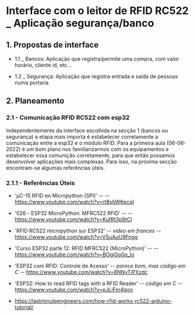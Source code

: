 # Interface com o leitor de RFID RC522 _ Aplicação segurança/banco

## 1. Propostas de interface
- 1.1 _ Bancos:
    Aplicação que registra/permite uma compra, com valor horário, cliente id, etc... 

- 1.2 _ Segurança:
    Aplicação que registra entrada e saída de pessoas numa portaria

## 2. Planeamento

### 2.1 - Comunicação RFID RC522 com esp32

Independentemente da interface escolhida na secção 1 (bancos ou segurança) a etapa mais importa é estabelecer corretamente a comunicação entre a esp32 e o módulo RFID. Para a primeira aula (06-06-2022) é um bom plano nos familiarizarmos com os equipamentos e estabelecer essa comunição corretamente, para que então possamos desenvolver aplicações mais complexas. Para isso, na próxima secção encontram-se algumas referências úteis.

### 2.1.1 - Referências Úteis

- 'µC-15 RFID en Micropython (SPI)' -- -- https://www.youtube.com/watch?v=rt8vbWKecqI

-  '026 - ESP32 MicroPython: MFRC522 RFID' -- --https://www.youtube.com/watch?v=KufRt3p9tCI

- 'RFID RC522 micropython sur ESP32' -- *vídeo em frances* -- https://www.youtube.com/watch?v=VSuAuU9Fngg 

- 'Curso ESP32 parte 12: RFID MFRC522 (MicroPython)' -- -- https://www.youtube.com/watch?v=BOgiGo0q_lo

- 'ESP32 com RFID: Controle de Acesso' -- *parece bom, mas código em C* -- https://www.youtube.com/watch?v=8NNyTiPXzdc

- 'ESP32: How to read RFID tags with a RFID Reader' -- *código em C* -- https://www.youtube.com/watch?v=pJLjFm4Ipro

- https://lastminuteengineers.com/how-rfid-works-rc522-arduino-tutorial/